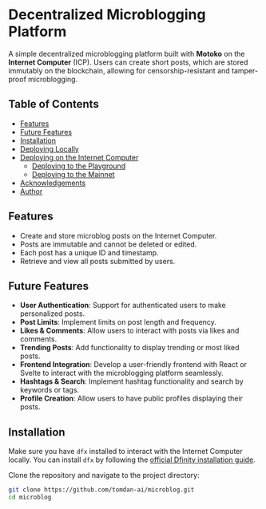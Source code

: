 # Decentralized Microblogging Platform

A simple decentralized microblogging platform built with **Motoko** on the **Internet Computer** (ICP). Users can create short posts, which are stored immutably on the blockchain, allowing for censorship-resistant and tamper-proof microblogging.

## Table of Contents
- [Features](#features)
- [Future Features](#future-features)
- [Installation](#installation)
- [Deploying Locally](#deploying-locally)
- [Deploying on the Internet Computer](#deploying-on-the-internet-computer)
  - [Deploying to the Playground](#deploying-to-the-playground)
  - [Deploying to the Mainnet](#deploying-to-the-mainnet)
- [Acknowledgements](#acknowledgements)
- [Author](#author)

## Features
- Create and store microblog posts on the Internet Computer.
- Posts are immutable and cannot be deleted or edited.
- Each post has a unique ID and timestamp.
- Retrieve and view all posts submitted by users.

## Future Features
- **User Authentication**: Support for authenticated users to make personalized posts.
- **Post Limits**: Implement limits on post length and frequency.
- **Likes & Comments**: Allow users to interact with posts via likes and comments.
- **Trending Posts**: Add functionality to display trending or most liked posts.
- **Frontend Integration**: Develop a user-friendly frontend with React or Svelte to interact with the microblogging platform seamlessly.
- **Hashtags & Search**: Implement hashtag functionality and search by keywords or tags.
- **Profile Creation**: Allow users to have public profiles displaying their posts.

## Installation
Make sure you have `dfx` installed to interact with the Internet Computer locally. You can install `dfx` by following the [official Dfinity installation guide](https://smartcontracts.org/docs/developers-guide/quickstart.html).

Clone the repository and navigate to the project directory:

```bash
git clone https://github.com/tomdan-ai/microblog.git
cd microblog
